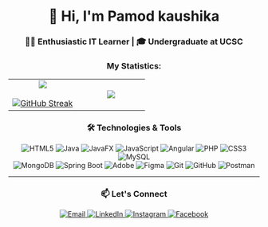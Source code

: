 <div align="center">
    <h1>👋 Hi, I'm Pamod kaushika</h1>
    <h3>👨‍💻 Enthusiastic IT Learner | 🎓 Undergraduate at UCSC</h3>
</div>

<h3 align="center">My Statistics:</h3>
<p align="center">
<table align="center">
<tr border="none">
<td width="50%" align="center">
  
  <img  align="center"  src="https://github-readme-stats.vercel.app/api?username=Pamod460&theme=dark&show_icons=true&count_private=true" />
  <br></br>
  <a href="https://git.io/streak-stats"><img src="https://github-readme-streak-stats.herokuapp.com?user=Pamod460" alt="GitHub Streak" /></a>
</td>
<td width="50%" align="center">

  <img  align="center"  src="https://github-readme-stats.anuraghazra1.vercel.app/api/top-langs/?username=Pamod460&theme=dark&hide_border=false&no-bg=true&no-frame=true&langs_count=10"/>
  
  </td>
</tr>
</table>


<div align="center">
    <h3>🛠️ Technologies & Tools</h3>
    <img src="https://img.shields.io/badge/html5-%23E34F26.svg?style=for-the-badge&logo=html5&logoColor=white" alt="HTML5">
    <img src="https://img.shields.io/badge/java-%23ED8B00.svg?style=for-the-badge&logo=openjdk&logoColor=white" alt="Java">
    <img src="https://img.shields.io/badge/javafx-%23007396.svg?style=for-the-badge&logo=java&logoColor=white" alt="JavaFX">
    <img src="https://img.shields.io/badge/javascript-%23323330.svg?style=for-the-badge&logo=javascript&logoColor=%23F7DF1E" alt="JavaScript">
    <img src="https://img.shields.io/badge/angular-%23DD0031.svg?style=for-the-badge&logo=angular&logoColor=white" alt="Angular">
    <img src="https://img.shields.io/badge/php-%23777BB4.svg?style=for-the-badge&logo=php&logoColor=white" alt="PHP">
    <img src="https://img.shields.io/badge/css3-%231572B6.svg?style=for-the-badge&logo=css3&logoColor=white" alt="CSS3">
    <img src="https://img.shields.io/badge/mysql-%234479A1.svg?style=for-the-badge&logo=mysql&logoColor=white" alt="MySQL">
    <br>
    <img src="https://img.shields.io/badge/mongodb-%234ea94b.svg?style=for-the-badge&logo=mongodb&logoColor=white" alt="MongoDB">
    <img src="https://img.shields.io/badge/springboot-%236DB33F.svg?style=for-the-badge&logo=spring&logoColor=white" alt="Spring Boot">
    <img src="https://img.shields.io/badge/adobe-%23FF0000.svg?style=for-the-badge&logo=adobe&logoColor=white" alt="Adobe">
    <img src="https://img.shields.io/badge/figma-%23F24E1E.svg?style=for-the-badge&logo=figma&logoColor=white" alt="Figma">
    <img src="https://img.shields.io/badge/git-%23F05033.svg?style=for-the-badge&logo=git&logoColor=white" alt="Git">
    <img src="https://img.shields.io/badge/github-%23121011.svg?style=for-the-badge&logo=github&logoColor=white" alt="GitHub">
    <img src="https://img.shields.io/badge/postman-%23FF6C37.svg?style=for-the-badge&logo=postman&logoColor=white" alt="Postman">
</div>

---

<div align="center">
    <h3>📫 Let's Connect</h3>
    <a href="mailto:pamodkaushika@gmail.com">
        <img src="https://img.shields.io/badge/Email-%23D14836.svg?style=for-the-badge&logo=gmail&logoColor=white" alt="Email">
    </a>
    <a href="https://www.linkedin.com/in/pamod-kaushika-861969217">
        <img src="https://img.shields.io/badge/LinkedIn-%230077B5.svg?style=for-the-badge&logo=linkedin&logoColor=white" alt="LinkedIn">
    </a>
    <a href="https://www.instagram.com/pamod_kaushika/">
        <img src="https://img.shields.io/badge/Instagram-%23E4405F.svg?style=for-the-badge&logo=instagram&logoColor=white" alt="Instagram">
    </a>
    <a href="https://www.facebook.com/pamod.kaushika.7">
        <img src="https://img.shields.io/badge/Facebook-%231877F2.svg?style=for-the-badge&logo=facebook&logoColor=white" alt="Facebook">
    </a>
</div>
